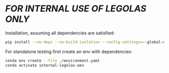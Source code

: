 # *FOR INTERNAL USE OF LEGOLAS ONLY*

Installation, assuming all dependencies are satisfied:

```bash
pip install --no-deps --no-build-isolation --config-settings=--global-option=ext -v -e .
```

For standalone testing first create an env with dependencies:

```bash
conda env create --file ./environment.yaml
conda activate internal-legolas-aev
```
